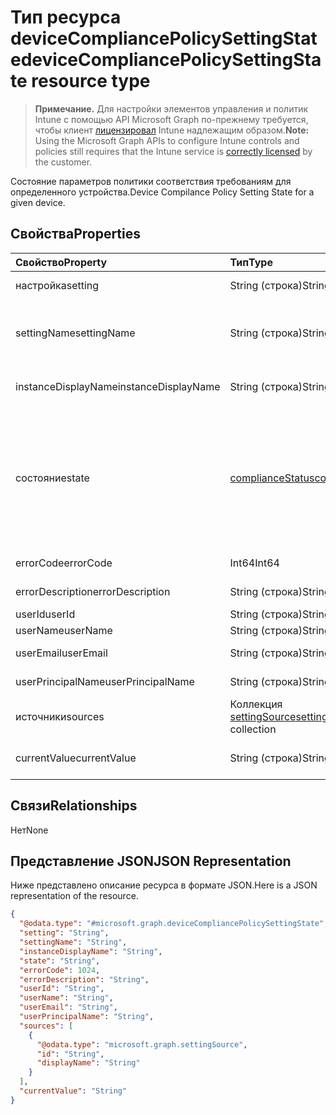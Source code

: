 # <a name="devicecompliancepolicysettingstate-resource-type"></a><span data-ttu-id="b51b9-101">Тип ресурса deviceCompliancePolicySettingState</span><span class="sxs-lookup"><span data-stu-id="b51b9-101">deviceCompliancePolicySettingState resource type</span></span>

> <span data-ttu-id="b51b9-102">**Примечание.** Для настройки элементов управления и политик Intune с помощью API Microsoft Graph по-прежнему требуется, чтобы клиент [лицензировал](https://go.microsoft.com/fwlink/?linkid=839381) Intune надлежащим образом.</span><span class="sxs-lookup"><span data-stu-id="b51b9-102">**Note:** Using the Microsoft Graph APIs to configure Intune controls and policies still requires that the Intune service is [correctly licensed](https://go.microsoft.com/fwlink/?linkid=839381) by the customer.</span></span>

<span data-ttu-id="b51b9-103">Состояние параметров политики соответствия требованиям для определенного устройства.</span><span class="sxs-lookup"><span data-stu-id="b51b9-103">Device Compilance Policy Setting State for a given device.</span></span>
## <a name="properties"></a><span data-ttu-id="b51b9-104">Свойства</span><span class="sxs-lookup"><span data-stu-id="b51b9-104">Properties</span></span>
|<span data-ttu-id="b51b9-105">Свойство</span><span class="sxs-lookup"><span data-stu-id="b51b9-105">Property</span></span>|<span data-ttu-id="b51b9-106">Тип</span><span class="sxs-lookup"><span data-stu-id="b51b9-106">Type</span></span>|<span data-ttu-id="b51b9-107">Описание</span><span class="sxs-lookup"><span data-stu-id="b51b9-107">Description</span></span>|
|:---|:---|:---|
|<span data-ttu-id="b51b9-108">настройка</span><span class="sxs-lookup"><span data-stu-id="b51b9-108">setting</span></span>|<span data-ttu-id="b51b9-109">String (строка)</span><span class="sxs-lookup"><span data-stu-id="b51b9-109">String</span></span>|<span data-ttu-id="b51b9-110">Параметр для отчета</span><span class="sxs-lookup"><span data-stu-id="b51b9-110">The setting that is being reported</span></span>|
|<span data-ttu-id="b51b9-111">settingName</span><span class="sxs-lookup"><span data-stu-id="b51b9-111">settingName</span></span>|<span data-ttu-id="b51b9-112">String (строка)</span><span class="sxs-lookup"><span data-stu-id="b51b9-112">String</span></span>|<span data-ttu-id="b51b9-113">Локализованное или понятное имя параметра для отчета</span><span class="sxs-lookup"><span data-stu-id="b51b9-113">Localized/user friendly setting name that is being reported</span></span>|
|<span data-ttu-id="b51b9-114">instanceDisplayName</span><span class="sxs-lookup"><span data-stu-id="b51b9-114">instanceDisplayName</span></span>|<span data-ttu-id="b51b9-115">String (строка)</span><span class="sxs-lookup"><span data-stu-id="b51b9-115">String</span></span>|<span data-ttu-id="b51b9-116">Имя экземпляра параметра для отчета</span><span class="sxs-lookup"><span data-stu-id="b51b9-116">Name of setting instance that is being reported.</span></span>|
|<span data-ttu-id="b51b9-117">состояние</span><span class="sxs-lookup"><span data-stu-id="b51b9-117">state</span></span>|[<span data-ttu-id="b51b9-118">complianceStatus</span><span class="sxs-lookup"><span data-stu-id="b51b9-118">complianceStatus</span></span>](../resources/intune_shared_compliancestatus.md)|<span data-ttu-id="b51b9-p101">Состояние соответствия настроек требованиям. Возможные значения: `unknown`, `notApplicable`, `compliant`, `remediated`, `nonCompliant`, `error`, `conflict`, `notAssigned`.</span><span class="sxs-lookup"><span data-stu-id="b51b9-p101">The compliance state of the setting Possible values are: `unknown`, `notApplicable`, `compliant`, `remediated`, `nonCompliant`, `error`, `conflict`.</span></span>|
|<span data-ttu-id="b51b9-121">errorCode</span><span class="sxs-lookup"><span data-stu-id="b51b9-121">errorCode</span></span>|<span data-ttu-id="b51b9-122">Int64</span><span class="sxs-lookup"><span data-stu-id="b51b9-122">Int64</span></span>|<span data-ttu-id="b51b9-123">Код ошибки для параметра</span><span class="sxs-lookup"><span data-stu-id="b51b9-123">Error code for the setting</span></span>|
|<span data-ttu-id="b51b9-124">errorDescription</span><span class="sxs-lookup"><span data-stu-id="b51b9-124">errorDescription</span></span>|<span data-ttu-id="b51b9-125">String (строка)</span><span class="sxs-lookup"><span data-stu-id="b51b9-125">String</span></span>|<span data-ttu-id="b51b9-126">Описание ошибки</span><span class="sxs-lookup"><span data-stu-id="b51b9-126">Error description</span></span>|
|<span data-ttu-id="b51b9-127">userId</span><span class="sxs-lookup"><span data-stu-id="b51b9-127">userId</span></span>|<span data-ttu-id="b51b9-128">String (строка)</span><span class="sxs-lookup"><span data-stu-id="b51b9-128">String</span></span>|<span data-ttu-id="b51b9-129">ИД пользователя</span><span class="sxs-lookup"><span data-stu-id="b51b9-129">UserId</span></span>|
|<span data-ttu-id="b51b9-130">userName</span><span class="sxs-lookup"><span data-stu-id="b51b9-130">userName</span></span>|<span data-ttu-id="b51b9-131">String (строка)</span><span class="sxs-lookup"><span data-stu-id="b51b9-131">String</span></span>|<span data-ttu-id="b51b9-132">Имя пользователя</span><span class="sxs-lookup"><span data-stu-id="b51b9-132">UserName</span></span>|
|<span data-ttu-id="b51b9-133">userEmail</span><span class="sxs-lookup"><span data-stu-id="b51b9-133">userEmail</span></span>|<span data-ttu-id="b51b9-134">String (строка)</span><span class="sxs-lookup"><span data-stu-id="b51b9-134">String</span></span>|<span data-ttu-id="b51b9-135">Электронный адрес пользователя</span><span class="sxs-lookup"><span data-stu-id="b51b9-135">UserEmail</span></span>|
|<span data-ttu-id="b51b9-136">userPrincipalName</span><span class="sxs-lookup"><span data-stu-id="b51b9-136">userPrincipalName</span></span>|<span data-ttu-id="b51b9-137">String (строка)</span><span class="sxs-lookup"><span data-stu-id="b51b9-137">String</span></span>|<span data-ttu-id="b51b9-138">Имя участника-пользователя.</span><span class="sxs-lookup"><span data-stu-id="b51b9-138">UserPrincipalName.</span></span>|
|<span data-ttu-id="b51b9-139">источники</span><span class="sxs-lookup"><span data-stu-id="b51b9-139">sources</span></span>|<span data-ttu-id="b51b9-140">Коллекция [settingSource](../resources/intune_deviceconfig_settingsource.md)</span><span class="sxs-lookup"><span data-stu-id="b51b9-140">[settingSource](../resources/intune_deviceconfig_settingsource.md) collection</span></span>|<span data-ttu-id="b51b9-141">Соответствующие политики</span><span class="sxs-lookup"><span data-stu-id="b51b9-141">Contributing policies</span></span>|
|<span data-ttu-id="b51b9-142">currentValue</span><span class="sxs-lookup"><span data-stu-id="b51b9-142">currentValue</span></span>|<span data-ttu-id="b51b9-143">String (строка)</span><span class="sxs-lookup"><span data-stu-id="b51b9-143">String</span></span>|<span data-ttu-id="b51b9-144">Текущее значение параметра на устройстве</span><span class="sxs-lookup"><span data-stu-id="b51b9-144">Current value of setting on device</span></span>|

## <a name="relationships"></a><span data-ttu-id="b51b9-145">Связи</span><span class="sxs-lookup"><span data-stu-id="b51b9-145">Relationships</span></span>
<span data-ttu-id="b51b9-146">Нет</span><span class="sxs-lookup"><span data-stu-id="b51b9-146">None</span></span>
## <a name="json-representation"></a><span data-ttu-id="b51b9-147">Представление JSON</span><span class="sxs-lookup"><span data-stu-id="b51b9-147">JSON Representation</span></span>
<span data-ttu-id="b51b9-148">Ниже представлено описание ресурса в формате JSON.</span><span class="sxs-lookup"><span data-stu-id="b51b9-148">Here is a JSON representation of the resource.</span></span>
<!--{
  "blockType": "resource",
  "@odata.type": "microsoft.graph.deviceCompliancePolicySettingState"
}-->
``` json
{
  "@odata.type": "#microsoft.graph.deviceCompliancePolicySettingState",
  "setting": "String",
  "settingName": "String",
  "instanceDisplayName": "String",
  "state": "String",
  "errorCode": 1024,
  "errorDescription": "String",
  "userId": "String",
  "userName": "String",
  "userEmail": "String",
  "userPrincipalName": "String",
  "sources": [
    {
      "@odata.type": "microsoft.graph.settingSource",
      "id": "String",
      "displayName": "String"
    }
  ],
  "currentValue": "String"
}
```








